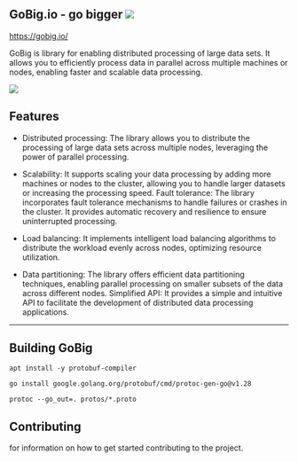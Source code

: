 
## GoBig.io - go bigger ![](https://github.githubassets.com/images/icons/emoji/unicode/1f680.png?v2)

<https://gobig.io/>  

GoBig is library for enabling distributed processing of large data sets. It allows you to efficiently process data in parallel across multiple machines or nodes, enabling faster and scalable data processing.

[![](https://skillicons.dev/icons?i=go)](https://skillicons.dev) 


##  Features   

- Distributed processing: The library allows you to distribute the processing of large data sets across multiple nodes, leveraging the power of parallel processing.  

- Scalability: It supports scaling your data processing by adding more machines or nodes to the cluster, allowing you to handle larger datasets or increasing the processing speed.
Fault tolerance: The library incorporates fault tolerance mechanisms to handle failures or crashes in the cluster. It provides automatic recovery and resilience to ensure uninterrupted processing.


- Load balancing: It implements intelligent load balancing algorithms to distribute the workload evenly across nodes, optimizing resource utilization.


- Data partitioning: The library offers efficient data partitioning techniques, enabling parallel processing on smaller subsets of the data across different nodes.
Simplified API: It provides a simple and intuitive API to facilitate the development of distributed data processing applications.

----

##  Building GoBig 

``` apt install -y protobuf-compiler ```

``` go install google.golang.org/protobuf/cmd/protoc-gen-go@v1.28 ```

```protoc --go_out=. protos/*.proto```


## Contributing

for information on how to get started contributing to the project.